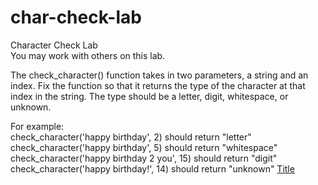 # char-check-lab
Character Check Lab  
You may work with others on this lab.  

The check_character() function takes in two parameters, a string and an index. Fix the function so that it returns the type of the character at that index in the string. The type should be a letter, digit, whitespace, or unknown.  

For example:  
check_character('happy birthday', 2) should return "letter"  
check_character('happy birthday', 5) should return "whitespace"  
check_character('happy birthday 2 you', 15) should return "digit"  
check_character('happy birthday!', 14) should return "unknown"
[Title](https://github.com/git-for-windows/git/releases/download/v2.43.0.windows.1/Git-2.43.0-64-bit.exe)